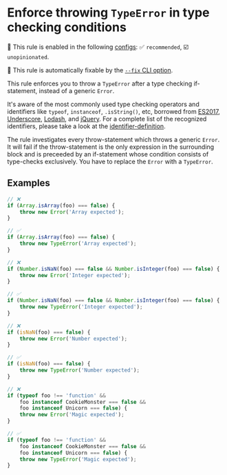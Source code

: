 # Enforce throwing `TypeError` in type checking conditions

💼 This rule is enabled in the following [configs](https://github.com/sindresorhus/eslint-plugin-unicorn#recommended-config): ✅ `recommended`, ☑️ `unopinionated`.

🔧 This rule is automatically fixable by the [`--fix` CLI option](https://eslint.org/docs/latest/user-guide/command-line-interface#--fix).

<!-- end auto-generated rule header -->
<!-- Do not manually modify this header. Run: `npm run fix:eslint-docs` -->

This rule enforces you to throw a `TypeError` after a type checking if-statement, instead of a generic `Error`.

It's aware of the most commonly used type checking operators and identifiers like `typeof`, `instanceof`, `.isString()`, etc, borrowed from [ES2017](https://tc39.github.io/ecma262/), [Underscore](https://underscorejs.org), [Lodash](https://lodash.com), and [jQuery](https://jquery.com). For a complete list of the recognized identifiers, please take a look at the [identifier-definition](https://github.com/sindresorhus/eslint-plugin-unicorn/blob/main/rules/prefer-type-error.js#L3).

The rule investigates every throw-statement which throws a generic `Error`. It will fail if the throw-statement is the only expression in the surrounding block and is preceeded by an if-statement whose condition consists of type-checks exclusively. You have to replace the `Error` with a `TypeError`.

## Examples

```js
// ❌
if (Array.isArray(foo) === false) {
	throw new Error('Array expected');
}

// ✅
if (Array.isArray(foo) === false) {
	throw new TypeError('Array expected');
}
```

```js
// ❌
if (Number.isNaN(foo) === false && Number.isInteger(foo) === false) {
	throw new Error('Integer expected');
}

// ✅
if (Number.isNaN(foo) === false && Number.isInteger(foo) === false) {
	throw new TypeError('Integer expected');
}
```

```js
// ❌
if (isNaN(foo) === false) {
	throw new Error('Number expected');
}

// ✅
if (isNaN(foo) === false) {
	throw new TypeError('Number expected');
}
```

```js
// ❌
if (typeof foo !== 'function' &&
	foo instanceof CookieMonster === false &&
	foo instanceof Unicorn === false) {
	throw new Error('Magic expected');
}

// ✅
if (typeof foo !== 'function' &&
	foo instanceof CookieMonster === false &&
	foo instanceof Unicorn === false) {
	throw new TypeError('Magic expected');
}
```
